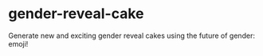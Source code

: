 # gender-reveal-cake
Generate new and exciting gender reveal cakes using the future of gender: emoji!
